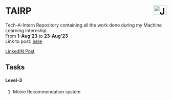 # TAIRP              <a href="https://www.linkedin.com/in/janvi-choudhary-68a199225/" target="blank"><img align="right" src="https://raw.githubusercontent.com/rahuldkjain/github-profile-readme-generator/master/src/images/icons/Social/linked-in-alt.svg" alt="Janvi Choudhary" height="30" width="40" /></a>
Tech-A-Intern Repository containing all the work done during my Machine Learning Internship. <br>
From <b>1-Aug'23</b> to <b>23-Aug'23</b> <br>
Link to post: [here](https://www.linkedin.com/posts/janvi-choudhary-68a199225_datascienceintern-recommendationsystem-innovation-activity-7096815239119183873--92u?utm_source=share&utm_medium=member_desktop)

[LinkedIN Post](https://www.linkedin.com/posts/janvi-choudhary-68a199225_offer-letter-activity-7090767882904637440-DT9x?utm_source=share&utm_medium=member_desktop)

<h2>Tasks</h2>
<!--
<h4>Level-1</h4>
<ol>
  <li>Fruit-image classification</li>
  <li>Iris Flower Classification</li>
  <li>Titanic survival prediction</li>
</ol>

<h4>Level-2</h4>
<ol>
  <li></li>
  <li></li>
</ol>-->
<h4>Level-3</h4>
<ol>
  <li>Movie Recommendation system</li>
</ol>
